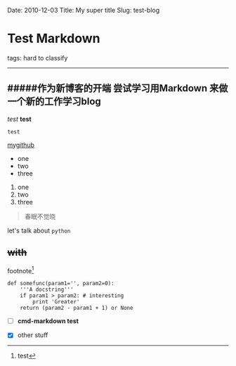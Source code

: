 ﻿Date: 2010-12-03
Title: My super title
Slug: test-blog




# Test Markdown

tags: hard to classify

-------
#####作为新博客的开端 尝试学习用Markdown 来做一个新的工作学习blog
-------
*test*
**test**
```
test
```

[mygithub](https://github.com/yujietia)

- one
- two
- three

1. one
2. two
3. three

> 春眠不觉晓

let's talk about `python`

~~with~~
------

footnote[^footnote]
[^footnote]: test

```
def somefunc(param1='', param2=0):
    '''A docstring'''
    if param1 > param2: # interesting
        print 'Greater'
    return (param2 - param1 + 1) or None
```

- [ ] **cmd-markdown test**
- [x] other stuff

